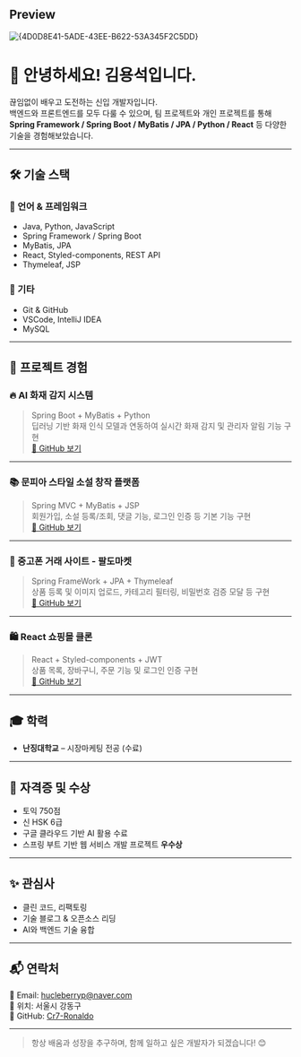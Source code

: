 
## Preview

![{4D0D8E41-5ADE-43EE-B622-53A345F2C5DD}](https://github.com/user-attachments/assets/8db516ec-653a-4c4e-9e98-fab07dda0844)


# 👋 안녕하세요! 김용석입니다.

끊임없이 배우고 도전하는 신입 개발자입니다.  
백엔드와 프론트엔드를 모두 다룰 수 있으며, 팀 프로젝트와 개인 프로젝트를 통해  
**Spring Framework / Spring Boot / MyBatis / JPA / Python / React** 등 다양한 기술을 경험해보았습니다.

---

## 🛠 기술 스택

### 🔧 언어 & 프레임워크
- Java, Python, JavaScript
- Spring Framework / Spring Boot
- MyBatis, JPA
- React, Styled-components, REST API
- Thymeleaf, JSP

### 💾 기타
- Git & GitHub
- VSCode, IntelliJ IDEA
- MySQL

---

## 💼 프로젝트 경험

### 🔥 AI 화재 감지 시스템
> Spring Boot + MyBatis + Python  
딥러닝 기반 화재 인식 모델과 연동하여 실시간 화재 감지 및 관리자 알림 기능 구현  
[🔗 GitHub 보기](https://eunji-c0923.github.io/project/)

---

### 📚 문피아 스타일 소설 창작 플랫폼  
> Spring MVC + MyBatis + JSP  
회원가입, 소설 등록/조회, 댓글 기능, 로그인 인증 등 기본 기능 구현  
[🔗 GitHub 보기](https://github.com/Cr7-Ronaldo/Spring_Boot_Class_Project)

---

### 📱 중고폰 거래 사이트 - 팔도마켓  
> Spring FrameWork + JPA + Thymeleaf  
상품 등록 및 이미지 업로드, 카테고리 필터링, 비밀번호 검증 모달 등 구현  
[🔗 GitHub 보기](https://github.com/Cr7-Ronaldo/Personal_projects)

---

### 🛍 React 쇼핑몰 클론  
> React + Styled-components + JWT  
상품 목록, 장바구니, 주문 기능 및 로그인 인증 구현  
[🔗 GitHub 보기](https://github.com/Cr7-Ronaldo/shop)

---

## 🎓 학력

- **난징대학교** – 시장마케팅 전공 (수료)

---

## 📜 자격증 및 수상

- 토익 750점
- 신 HSK 6급
- 구글 클라우드 기반 AI 활용 수료
- 스프링 부트 기반 웹 서비스 개발 프로젝트 **우수상**

---

## ✨ 관심사

- 클린 코드, 리팩토링
- 기술 블로그 & 오픈소스 리딩
- AI와 백엔드 기술 융합

---

## 📬 연락처

📧 Email: [hucleberryp@naver.com](mailto:hucleberryp@naver.com)  
📍 위치: 서울시 강동구  
🔗 GitHub: [Cr7-Ronaldo](https://github.com/Cr7-Ronaldo)

---

> 항상 배움과 성장을 추구하며, 함께 일하고 싶은 개발자가 되겠습니다! 😊
